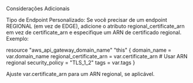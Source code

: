 Considerações Adicionais

Tipo de Endpoint Personalizado: Se você precisar de um endpoint REGIONAL (em vez de EDGE), adicione o atributo regional_certificate_arn em vez de certificate_arn e especifique um ARN de certificado regional. Exemplo:

resource "aws_api_gateway_domain_name" "this" {
  domain_name              = var.domain_name
  regional_certificate_arn = var.certificate_arn  # Usar ARN regional
  security_policy          = "TLS_1_2"
  tags                     = var.tags
}

Ajuste var.certificate_arn para um ARN regional, se aplicável.